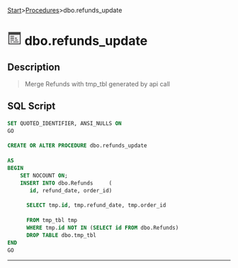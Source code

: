 [Start](../start.md)>[Procedures](Procedures.md)>dbo.refunds_update

# ![logo](../Images/procedure.svg) dbo.refunds_update

## <a name="#Description"></a>Description
> Merge Refunds with tmp_tbl generated by api call
## <a name="#SqlScript"></a>SQL Script
```SQL
SET QUOTED_IDENTIFIER, ANSI_NULLS ON
GO

CREATE OR ALTER PROCEDURE dbo.refunds_update 

AS
BEGIN
	SET NOCOUNT ON;
	INSERT INTO dbo.Refunds 	(
	   id, refund_date, order_id)
	  
	  SELECT tmp.id, tmp.refund_date, tmp.order_id

	  FROM tmp_tbl tmp
	  WHERE tmp.id NOT IN (SELECT id FROM dbo.Refunds)
	  DROP TABLE dbo.tmp_tbl
END
GO
```

___